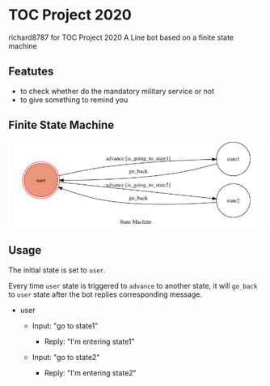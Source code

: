 # TOC Project 2020

richard8787 for TOC Project 2020
A Line bot based on a finite state machine


## Featutes
* to check whether do the mandatory military service or not
* to give something to remind you


## Finite State Machine
![fsm](./img/show-fsm.png)

## Usage
The initial state is set to `user`.

Every time `user` state is triggered to `advance` to another state, it will `go_back` to `user` state after the bot replies corresponding message.

* user
	* Input: "go to state1"
		* Reply: "I'm entering state1"

	* Input: "go to state2"
		* Reply: "I'm entering state2"





